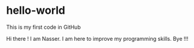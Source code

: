 # hello-world
This is my first code in GitHub

Hi there !
I am Nasser. I am here to improve my programming skills.
Bye !!!
